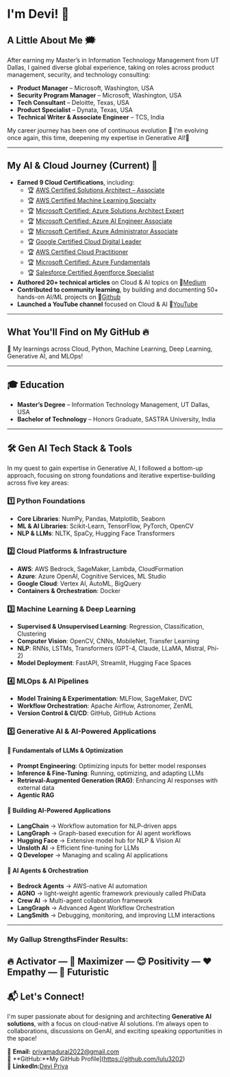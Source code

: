 # I'm Devi! 👋  
## **A Little About Me** 🗯️  
 After earning my Master’s in Information Technology Management from UT Dallas, I gained diverse global experience, taking on roles across product management, security, and technology consulting:  
- **Product Manager** – Microsoft, Washington, USA
- **Security Program Manager** – Microsoft, Washington, USA 
- **Tech Consultant** – Deloitte, Texas, USA
- **Product Specialist** – Dynata, Texas, USA  
- **Technical Writer & Associate Engineer** – TCS, India  

My career journey has been one of continuous evolution 🚀 I'm evolving once again, this time, deepening my expertise in Generative AI!🧠

---
## **My AI & Cloud Journey (Current)** 🌟  
- **Earned 9 Cloud Certifications**, including:  
  - 🏆 [AWS Certified Solutions Architect – Associate](https://www.credly.com/badges/fe5d9495-2ca7-4f0e-b376-3379ed63b025/linked_in_profile)  
  - 🏆 [AWS Certified Machine Learning Specialty](https://www.credly.com/badges/786c057e-26de-473c-a711-79e309ccc86c/linked_in?t=sop5vy)  
  - 🏆 [Microsoft Certified: Azure Solutions Architect Expert](https://learn.microsoft.com/en-us/users/devi-6391/credentials/7aacac48819cc637?ref=https%3A%2F%2Fwww.linkedin.com%2F)  
  - 🏆 [Microsoft Certified: Azure AI Engineer Associate](https://learn.microsoft.com/en-us/users/devi-6391/credentials/bd28630d2b036a1a?ref=https%3A%2F%2Fwww.linkedin.com%2F)
  - 🏆 [Microsoft Certified: Azure Administrator Associate](https://learn.microsoft.com/en-us/users/devi-6391/credentials/6e72329de036849d?ref=https%3A%2F%2Fwww.linkedin.com%2F)  
  - 🏆 [Google Certified Cloud Digital Leader](https://www.credential.net/48420cc4-5689-4376-a7e0-a21429b939df#gs.0me98g)
  - 🏆 [AWS Certified Cloud Practitioner](https://www.credly.com/badges/41c7781c-f759-436a-b30c-241292bc3e16)
  - 🏆 [Microsoft Certified: Azure Fundamentals](https://learn.microsoft.com/en-us/users/devi-6391/credentials/aa31e42e327032fa?ref=https%3A%2F%2Fwww.linkedin.com%2F)
  - 🏆 [Salesforce Certified Agentforce Specialist](https://drive.google.com/file/d/10MmojiWetR9W_VmrN3QGrUPfydJW4cSP/view?usp=sharing)
- **Authored 20+ technical articles** on Cloud & AI topics on 🔗[Medium](https://medium.com/@devipriyakaruppiah)  
- **Contributed to community learning**, by building and documenting 50+ hands-on AI/ML projects on 🔗[Github](https://github.com/lulu3202?tab=repositories) 
- **Launched a YouTube channel** focused on Cloud & AI 🔗[YouTube](https://www.youtube.com/@devislab) 

---
## **What You'll Find on My GitHub** 🔥  
📑 My learnings across Cloud, Python, Machine Learning, Deep Learning, Generative AI, and MLOps!

---
## 🎓 **Education**  
- **Master’s Degree** – Information Technology Management, UT Dallas, USA  
- **Bachelor of Technology** – Honors Graduate, SASTRA University, India  
---
## 🛠 **Gen AI Tech Stack & Tools**  
In my quest to gain expertise in Generative AI, I followed a bottom-up approach, focusing on strong foundations and iterative expertise-building across five key areas:

### **1️⃣ Python Foundations**  
- **Core Libraries**: NumPy, Pandas, Matplotlib, Seaborn  
- **ML & AI Libraries**: Scikit-Learn, TensorFlow, PyTorch, OpenCV  
- **NLP & LLMs**: NLTK, SpaCy, Hugging Face Transformers  

### **2️⃣ Cloud Platforms & Infrastructure**  
- **AWS**: AWS Bedrock, SageMaker, Lambda, CloudFormation  
- **Azure**: Azure OpenAI, Cognitive Services, ML Studio  
- **Google Cloud**: Vertex AI, AutoML, BigQuery  
- **Containers & Orchestration**: Docker  

### **3️⃣ Machine Learning & Deep Learning**  
- **Supervised & Unsupervised Learning**: Regression, Classification, Clustering  
- **Computer Vision**: OpenCV, CNNs, MobileNet, Transfer Learning  
- **NLP**: RNNs, LSTMs, Transformers (GPT-4, Claude, LLaMA, Mistral, Phi-2)  
- **Model Deployment**: FastAPI, Streamlit, Hugging Face Spaces  

### **4️⃣ MLOps & AI Pipelines**  
- **Model Training & Experimentation**: MLFlow, SageMaker, DVC  
- **Workflow Orchestration**: Apache Airflow, Astronomer, ZenML  
- **Version Control & CI/CD**: GitHub, GitHub Actions  

### **5️⃣ Generative AI & AI-Powered Applications**  
#### 🔹 **Fundamentals of LLMs & Optimization**  
- **Prompt Engineering**: Optimizing inputs for better model responses  
- **Inference & Fine-Tuning**: Running, optimizing, and adapting LLMs  
- **Retrieval-Augmented Generation (RAG)**: Enhancing AI responses with external data  
- **Agentic RAG**  

#### 🔹 **Building AI-Powered Applications**  
- **LangChain** → Workflow automation for NLP-driven apps  
- **LangGraph** → Graph-based execution for AI agent workflows  
- **Hugging Face** → Extensive model hub for NLP & Vision AI  
- **Unsloth AI** → Efficient fine-tuning for LLMs  
- **Q Developer** → Managing and scaling AI applications  

#### 🔹 **AI Agents & Orchestration**  
- **Bedrock Agents** → AWS-native AI automation
- **AGNO** -> light-weight agentic framework previously called PhiData
- **Crew AI** → Multi-agent collaboration framework  
- **LangGraph** → Advanced Agent Workflow Orchestration  
- **LangSmith** → Debugging, monitoring, and improving LLM interactions  
---
### **My Gallup StrengthsFinder Results:**  
🔥 Activator — 🚀 Maximizer — 😊 Positivity — ❤️ Empathy — 🔮 Futuristic  
---
## 📬 **Let's Connect!**  
I'm super passionate about for designing and architecting **Generative AI solutions**, with a focus on cloud-native AI solutions. I’m always open to collaborations, discussions on GenAI, and exciting speaking opportunities in the space!  

📧 **Email:** priyamadurai2022@gmail.com  
🔗 **GitHub:**My GitHub Profile](https://github.com/lulu3202)  
💼 **LinkedIn:**[Devi Priya](https://www.linkedin.com/in/devipriyak/) 
